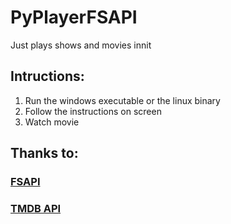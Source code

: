 # PyPlayerFSAPI
Just plays shows and movies innit

## Intructions:
1. Run the windows executable or the linux binary
2. Follow the instructions on screen
3. Watch movie

## Thanks to:
### [FSAPI](https://fsapi.xyz/)
### [TMDB API](https://developers.themoviedb.org/3/getting-started/introduction)
